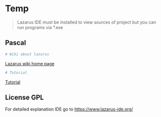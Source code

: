 # Temp

> Lazarus IDE must be installed to view sources of project
> but you can run programs via *.exe

## Pascal

``` bash
# Wiki about lazarus
```

[Lazarus wiki home page](http://wiki.lazarus.freepascal.org/Main_Page "Wiki")

``` bash
# Tutorial
```

[Tutorial](https://www.tutorialspoint.com/pascal/index.htm "Tutorial")

## License GPL

For detailed explanation IDE go to <https://www.lazarus-ide.org/>